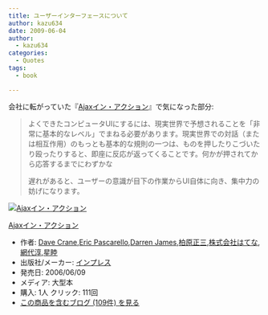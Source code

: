 ```yaml
---
title: ユーザーインターフェースについて
author: kazu634
date: 2009-06-04
author:
  - kazu634
categories:
  - Quotes
tags:
  - book

---
```

<div class="section">
<p>
    会社に転がっていた『<a href="http://d.hatena.ne.jp/asin/4844322222" onclick="__gaTracker('send', 'event', 'outbound-article', 'http://d.hatena.ne.jp/asin/4844322222', 'Ajaxイン・アクション');">Ajaxイン・アクション</a>』で気になった部分:
</p>
  
<blockquote>
<p>
      よくできたコンピュータUIにするには、現実世界で予想されることを「非常に基本的なレベル」でまねる必要があります。現実世界での対話（または相互作用）のもっとも基本的な規則の一つは、ものを押したりこづいたり殴ったりすると、即座に反応が返ってくることです。何かが押されてから応答するまでにわずかな
</p>
    
<p>
      遅れがあると、ユーザーの意識が目下の作業からUI自体に向き、集中力の妨げになります。
</p>
</blockquote>
  
<div class="hatena-asin-detail">
<a href="http://www.amazon.co.jp/dp/4844322222/?tag=hatena_st1-22&ascsubtag=d-7ibv" onclick="__gaTracker('send', 'event', 'outbound-article', 'http://www.amazon.co.jp/dp/4844322222/?tag=hatena_st1-22&ascsubtag=d-7ibv', '');"><img src="https://images-na.ssl-images-amazon.com/images/I/51XH9AM41XL._SL160_.jpg" class="hatena-asin-detail-image" alt="Ajaxイン・アクション" title="Ajaxイン・アクション" /></a></p> 
    
<div class="hatena-asin-detail-info">
<p class="hatena-asin-detail-title">
<a href="http://www.amazon.co.jp/dp/4844322222/?tag=hatena_st1-22&ascsubtag=d-7ibv" onclick="__gaTracker('send', 'event', 'outbound-article', 'http://www.amazon.co.jp/dp/4844322222/?tag=hatena_st1-22&ascsubtag=d-7ibv', 'Ajaxイン・アクション');">Ajaxイン・アクション</a>
</p>
      
<ul>
<li>
<span class="hatena-asin-detail-label">作者:</span> <a href="http://d.hatena.ne.jp/keyword/Dave%20Crane" onclick="__gaTracker('send', 'event', 'outbound-article', 'http://d.hatena.ne.jp/keyword/Dave%20Crane', 'Dave Crane');" class="keyword">Dave Crane</a>,<a href="http://d.hatena.ne.jp/keyword/Eric%20Pascarello" onclick="__gaTracker('send', 'event', 'outbound-article', 'http://d.hatena.ne.jp/keyword/Eric%20Pascarello', 'Eric Pascarello');" class="keyword">Eric Pascarello</a>,<a href="http://d.hatena.ne.jp/keyword/Darren%20James" onclick="__gaTracker('send', 'event', 'outbound-article', 'http://d.hatena.ne.jp/keyword/Darren%20James', 'Darren James');" class="keyword">Darren James</a>,<a href="http://d.hatena.ne.jp/keyword/%C7%F0%B8%B6%C0%B5%BB%B0" onclick="__gaTracker('send', 'event', 'outbound-article', 'http://d.hatena.ne.jp/keyword/%C7%F0%B8%B6%C0%B5%BB%B0', '柏原正三');" class="keyword">柏原正三</a>,<a href="http://d.hatena.ne.jp/keyword/%B3%F4%BC%B0%B2%F1%BC%D2%A4%CF%A4%C6%A4%CA" onclick="__gaTracker('send', 'event', 'outbound-article', 'http://d.hatena.ne.jp/keyword/%B3%F4%BC%B0%B2%F1%BC%D2%A4%CF%A4%C6%A4%CA', '株式会社はてな');" class="keyword">株式会社はてな</a>,<a href="http://d.hatena.ne.jp/keyword/%CC%D6%C2%E5%BD%DF" onclick="__gaTracker('send', 'event', 'outbound-article', 'http://d.hatena.ne.jp/keyword/%CC%D6%C2%E5%BD%DF', '網代淳');" class="keyword">網代淳</a>,<a href="http://d.hatena.ne.jp/keyword/%C0%B1%CB%D3" onclick="__gaTracker('send', 'event', 'outbound-article', 'http://d.hatena.ne.jp/keyword/%C0%B1%CB%D3', '星睦');" class="keyword">星睦</a>
</li>
<li>
<span class="hatena-asin-detail-label">出版社/メーカー:</span> <a href="http://d.hatena.ne.jp/keyword/%A5%A4%A5%F3%A5%D7%A5%EC%A5%B9" onclick="__gaTracker('send', 'event', 'outbound-article', 'http://d.hatena.ne.jp/keyword/%A5%A4%A5%F3%A5%D7%A5%EC%A5%B9', 'インプレス');" class="keyword">インプレス</a>
</li>
<li>
<span class="hatena-asin-detail-label">発売日:</span> 2006/06/09
</li>
<li>
<span class="hatena-asin-detail-label">メディア:</span> 大型本
</li>
<li>
<span class="hatena-asin-detail-label">購入</span>: 1人 <span class="hatena-asin-detail-label">クリック</span>: 111回
</li>
<li>
<a href="http://d.hatena.ne.jp/asin/4844322222" onclick="__gaTracker('send', 'event', 'outbound-article', 'http://d.hatena.ne.jp/asin/4844322222', 'この商品を含むブログ (109件) を見る');" target="_blank">この商品を含むブログ (109件) を見る</a>
</li>
</ul>
</div>
    
<div class="hatena-asin-detail-foot">
</div>
</div>
</div>
